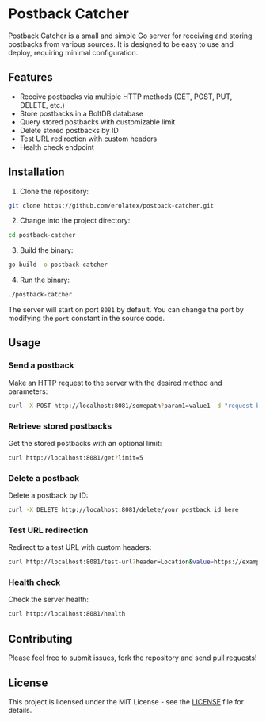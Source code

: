 # Postback Catcher

Postback Catcher is a small and simple Go server for receiving and storing postbacks from various sources. It is designed
to be easy to use and deploy, requiring minimal configuration.

## Features

- Receive postbacks via multiple HTTP methods (GET, POST, PUT, DELETE, etc.)
- Store postbacks in a BoltDB database
- Query stored postbacks with customizable limit
- Delete stored postbacks by ID
- Test URL redirection with custom headers
- Health check endpoint

## Installation

1. Clone the repository:

```bash
git clone https://github.com/erolatex/postback-catcher.git
```

2. Change into the project directory:

```bash
cd postback-catcher
```
3. Build the binary:

```bash
go build -o postback-catcher
```

4. Run the binary:

```bash
./postback-catcher
```
The server will start on port `8081` by default. You can change the port by modifying the `port` constant in the source code.
## Usage

### Send a postback

Make an HTTP request to the server with the desired method and parameters:

```bash
curl -X POST http://localhost:8081/somepath?param1=value1 -d "request body"
```

### Retrieve stored postbacks

Get the stored postbacks with an optional limit:

```bash
curl http://localhost:8081/get?limit=5
```
### Delete a postback

Delete a postback by ID:

```bash
curl -X DELETE http://localhost:8081/delete/your_postback_id_here
```
### Test URL redirection

Redirect to a test URL with custom headers:

```bash
curl http://localhost:8081/test-url?header=Location&value=https://example.com
```

### Health check

Check the server health:

```bash
curl http://localhost:8081/health
```
## Contributing
Please feel free to submit issues, fork the repository and send pull requests!

## License

This project is licensed under the MIT License - see the [LICENSE](LICENSE) file for details.